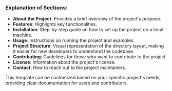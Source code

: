 
### Explanation of Sections:
- **About the Project**: Provides a brief overview of the project's purpose.
- **Features**: Highlights key functionalities.
- **Installation**: Step-by-step guide on how to set up the project on a local machine.
- **Usage**: Instructions on running the project and examples.
- **Project Structure**: Visual representation of the directory layout, making it easier for new developers to understand the codebase.
- **Contributing**: Guidelines for those who want to contribute to the project.
- **License**: Information about the project's license.
- **Contact**: How to reach out to the project maintainers.

This template can be customized based on your specific project's needs, providing clear documentation for users and contributors.
